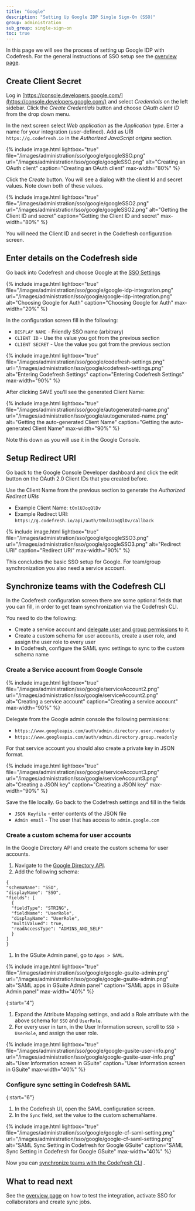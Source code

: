 ```yaml
---
title: "Google"
description: "Setting Up Google IDP Single Sign-On (SSO)"
group: administration
sub_group: single-sign-on
toc: true
---
```


In this page we will see the process of setting up Google IDP with Codefresh. For the general instructions of SSO setup
see the [overview page]({{site.baseurl}}/docs/administration/single-sign-on/sso-setup-oauth2/).


## Create Client Secret

Log in [https://console.developers.google.com/](https://console.developers.google.com/) and select *Credentials* on the left sidebar. Click the *Create Credentials* button and choose *OAuth client ID* from the drop down menu.

In the next screen select *Web application* as the *Application type*. Enter a name for your integration (user-defined). Add as URI `https://g.codefresh.io` in the *Authorized JavaScript origins* section.

{% include image.html 
lightbox="true" 
file="/images/administration/sso/google/googleSSO.png" 
url="/images/administration/sso/google/googleSSO.png"
alt="Creating an OAuth client"
caption="Creating an OAuth client"
max-width="80%"
%}

Click the *Create* button. You will see a dialog with the client Id and secret values. Note down both of these values.

{% include image.html 
lightbox="true" 
file="/images/administration/sso/google/googleSSO2.png" 
url="/images/administration/sso/google/googleSSO2.png"
alt="Getting the Client ID and secret"
caption="Getting the Client ID and secret"
max-width="80%"
%}


You will need the Client ID and secret in the Codefresh configuration screen.


## Enter details on the Codefresh side

Go back into Codefresh and choose Google at the [SSO Settings](https://g.codefresh.io/account-admin/sso)

{% include image.html 
lightbox="true" 
file="/images/administration/sso/google/google-idp-integration.png" 
url="/images/administration/sso/google/google-idp-integration.png"
alt="Choosing Google for Auth"
caption="Choosing Google for Auth"
max-width="20%"
%}

In the configuration screen fill in the following:

* `DISPLAY NAME` - Friendly SSO name (arbitrary)
* `CLIENT ID` - Use the value you got from the previous section
* `CLIENT SECRET` - Use the value you got from the previous section


{% include image.html 
lightbox="true" 
file="/images/administration/sso/google/codefresh-settings.png" 
url="/images/administration/sso/google/codefresh-settings.png"
alt="Entering Codefresh Settings"
caption="Entering Codefresh Settings"
max-width="90%"
%}


After clicking SAVE you’ll see the generated Client Name:

{% include image.html 
lightbox="true" 
file="/images/administration/sso/google/autogenerated-name.png" 
url="/images/administration/sso/google/autogenerated-name.png"
alt="Getting the auto-generated Client Name"
caption="Getting the auto-generated Client Name"
max-width="90%"
%}

Note this down as you will use it in the Google Console.

## Setup Redirect URI

Go back to the Google Console Developer dashboard and click the edit button on the OAuth 2.0 Client IDs that you created before.

Use the Client Name from the previous section to generate the *Authorized Redirect URIs*

* Example Client Name: `t0nlUJoqQlDv`
* Example Redirect URI: `https://g.codefresh.io/api/auth/t0nlUJoqQlDv/callback`

{% include image.html 
lightbox="true" 
file="/images/administration/sso/google/googleSSO3.png" 
url="/images/administration/sso/google/googleSSO3.png"
alt="Redirect URI"
caption="Redirect URI"
max-width="90%"
%}


This concludes the basic SSO setup for Google. For team/group synchronization you also need a service account.

## Synchronize teams with the Codefresh CLI

In the Codefresh configuration screen there are some optional fields that you can fill, in order to 
get team synchronization via the Codefresh CLI.  

You need to do the following:  

* Create a service account and [delegate user and group permissions](https://developers.google.com/admin-sdk/directory/v1/guides/delegation) to it.
* Create a custom schema for user accounts, create a user role, and assign the user role to every user
* In Codefresh, configure the SAML sync settings to sync to the custom schema name 

### Create a Service account from Google Console


{% include image.html 
lightbox="true" 
file="/images/administration/sso/google/serviceAccount2.png" 
url="/images/administration/sso/google/serviceAccount2.png"
alt="Creating a service account"
caption="Creating a service account"
max-width="90%"
%}

Delegate from the Google admin console the following permissions:

* `https://www.googleapis.com/auth/admin.directory.user.readonly`
* `https://www.googleapis.com/auth/admin.directory.group.readonly`

For that service account you should also create a private key in JSON format.


{% include image.html 
lightbox="true" 
file="/images/administration/sso/google/serviceAccount3.png" 
url="/images/administration/sso/google/serviceAccount3.png"
alt="Creating a JSON key"
caption="Creating a JSON key"
max-width="90%"
%}




Save the file locally. Go back to the Codefresh settings and fill in the fields

* `JSON Keyfile` - enter contents of the JSON file
* `Admin email` -  The user that has access to `admin.google.com`

### Create a custom schema for user accounts
In the Google Directory API and create the custom schema for user accounts.

1. Navigate to the [Google Directory API](https://developers.google.com/admin-sdk/directory/v1/reference/schemas/insert?authuser=1).
1. Add the following schema:
  ```
  {  
  "schemaName": "SSO",  
  "displayName": "SSO",  
  "fields": [  
	{  
  	"fieldType": "STRING",  
  	"fieldName": "UserRole",  
  	"displayName": "UserRole",  
  	"multiValued": true,  
  	"readAccessType": "ADMINS_AND_SELF"  
	}  
  ]
  }
  ```
1. In the GSuite Admin panel, go to `Apps > SAML`.

  {% include image.html 
lightbox="true" 
file="/images/administration/sso/google/google-gsuite-admin.png" 
url="/images/administration/sso/google/google-gsuite-admin.png"
alt="SAML apps in GSuite Admin panel"
caption="SAML apps in GSuite Admin panel"
max-width="40%"
%}

{:start="4"}
1. Expand the Attribute Mapping settings, and add a Role attribute with the above schema for `SSO` and `UserRole`.
1. For every user in turn, in the User Information screen, scroll to `SSO > UserRole`, and assign the user role.

  {% include image.html 
lightbox="true" 
file="/images/administration/sso/google/google-gusite-user-info.png" 
url="/images/administration/sso/google/google-gusite-user-info.png"
alt="User Information screen in GSuite"
caption="User Information screen in GSuite"
max-width="40%"
%}

### Configure sync setting in Codefresh SAML
{:start="6"}
1. In the Codefresh UI, open the SAML configuration screen.
1. In the `Sync` field, set the value to the custom schemaName.

  {% include image.html 
lightbox="true" 
file="/images/administration/sso/google/google-cf-saml-setting.png" 
url="/images/administration/sso/google/google-cf-saml-setting.png"
alt="SAML Sync Setting in Codefresh for Google GSuite"
caption="SAML Sync Setting in Codefresh for Google GSuite"
max-width="40%"
%}


Now you can [synchronize teams with the Codefresh CLI]({{site.baseurl}}/docs/administration/single-sign-on/sso-setup-oauth2/#syncing-of-teams-after-initial-sso-setup) .



## What to read next

See the [overview page]({{site.baseurl}}/docs/administration/single-sign-on/sso-setup-oauth2/#testing-your-identity-provider) on how to test the integration, activate SSO for collaborators and create sync jobs.